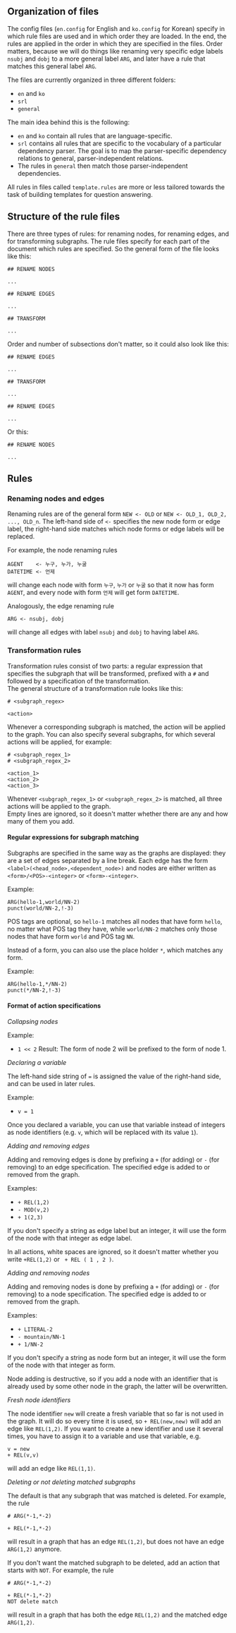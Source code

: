 
## Organization of files

The config files (`en.config` for English and `ko.config` for Korean) specify in which rule files are used and in which order they are loaded. In the end, the rules are applied in the order in which they are specified in the files. Order matters, because we will do things like renaming very specific edge labels `nsubj` and `dobj` to a more general label `ARG`, and later have a rule that matches this general label `ARG`.

The files are currently organized in three different folders:

* `en` and `ko`
* `srl`
* `general`

The main idea behind this is the following:

* `en` and `ko` contain all rules that are language-specific.
* `srl` contains all rules that are specific to the vocabulary of a particular dependency parser. The goal is to map the parser-specific dependency relations to general, parser-independent relations.
* The rules in `general` then match those parser-independent dependencies.

All rules in files called `template.rules` are more or less tailored towards the task of building templates for question answering.


## Structure of the rule files

There are three types of rules: for renaming nodes, for renaming edges, and for transforming subgraphs.
The rule files specify for each part of the document which rules are specified. So the general form of the file looks like this:

```
## RENAME NODES

...

## RENAME EDGES

...

## TRANSFORM

...
```

Order and number of subsections don't matter, so it could also look like this:

```
## RENAME EDGES

...

## TRANSFORM

...

## RENAME EDGES

...

```

Or this:

```
## RENAME NODES

...

```

## Rules

### Renaming nodes and edges

Renaming rules are of the general form `NEW <- OLD` or `NEW <- OLD_1, OLD_2, ..., OLD_n`.
The left-hand side of `<-` specifies the new node form or edge label, the right-hand side matches which node forms or edge labels will be replaced.

For example, the node renaming rules

```
AGENT    <- 누구, 누가, 누굴
DATETIME <- 언제
```

will change each node with form `누구`, `누가` or `누굴` so that it now has form `AGENT`, and every node with form `언제` will get form `DATETIME`.

Analogously, the edge renaming rule

```
ARG <- nsubj, dobj
```

will change all edges with label `nsubj` and `dobj` to having label `ARG`.

### Transformation rules

Transformation rules consist of two parts: a regular expression that specifies the subgraph that will be transformed, prefixed with a `#` and followed by a specification of the transformation.  
The general structure of a transformation rule looks like this:

```
# <subgraph_regex>

<action>
```

Whenever a corresponding subgraph is matched, the action will be applied to the graph.
You can also specify several subgraphs, for which several actions will be applied, for example:

```
# <subgraph_regex_1>
# <subgraph_regex_2>

<action_1>
<action_2>
<action_3>  
```

Whenever `<subgraph_regex_1>` or `<subgraph_regex_2>` is matched, all three actions will be applied to the graph.  
Empty lines are ignored, so it doesn't matter whether there are any and how many of them you add.

#### Regular expressions for subgraph matching

Subgraphs are specified in the same way as the graphs are displayed: they are a set of edges separated by a line break. Each edge has the form `<label>(<head_node>,<dependent_node>)` and nodes are either written as `<form>/<POS>-<integer>` or `<form>-<integer>`.

Example:
```
ARG(hello-1,world/NN-2)
punct(world/NN-2,!-3)
```  

POS tags are optional, so `hello-1` matches all nodes that have form `hello`, no matter what POS tag they have, while `world/NN-2` matches only those nodes that have form `world` and POS tag `NN`.

Instead of a form, you can also use the place holder `*`, which matches any form.

Example:
```
ARG(hello-1,*/NN-2)
punct(*/NN-2,!-3)
```  

#### Format of action specifications

_Collapsing nodes_

Example:
* `1 << 2`
Result: The form of node 2 will be prefixed to the form of node 1.

_Declaring a variable_

The left-hand side string of `=` is assigned the value of the right-hand side, and can be used in later rules.

Example:
* `v = 1`

Once you declared a variable, you can use that variable instead of integers as node identifiers (e.g. `v`, which will be replaced with its value `1`).

_Adding and removing edges_

Adding and removing edges is done by prefixing a `+` (for adding) or `-` (for removing) to an edge specification.
The specified edge is added to or removed from the graph.

Examples:
* `+ REL(1,2)`
* `- MOD(v,2)`
* `+ 1(2,3)`

If you don't specify a string as edge label but an integer, it will use the form of the node with that integer as edge label.

In all actions, white spaces are ignored, so it doesn't matter whether you write `+REL(1,2)` or ` + REL ( 1 , 2 )`.

_Adding and removing nodes_

Adding and removing nodes is done by prefixing a `+` (for adding) or `-` (for removing) to a node specification.
The specified edge is added to or removed from the graph.

Examples:
* `+ LITERAL-2`
* `- mountain/NN-1`
* `+ 1/NN-2`

If you don't specify a string as node form but an integer, it will use the form of the node with that integer as form.

Node adding is destructive, so if you add a node with an identifier that is already used by some other node in the graph, the latter will be overwritten.

_Fresh node identifiers_

The node identifier `new` will create a fresh variable that so far is not used in the graph. It will do so every time it is used, so
`+ REL(new,new)` will add an edge like `REL(1,2)`. If you want to create a new identifier and use it several times, you have to assign it to a variable and use that variable, e.g.
```
v = new
+ REL(v,v)
```
will add an edge like `REL(1,1)`.

_Deleting or not deleting matched subgraphs_

The default is that any subgraph that was matched is deleted.
For example, the rule
```
# ARG(*-1,*-2)

+ REL(*-1,*-2)
```
will result in a graph that has an edge `REL(1,2)`, but does not have an edge `ARG(1,2)` anymore.

If you don't want the matched subgraph to be deleted, add an action that starts with `NOT`.
For example, the rule
```
# ARG(*-1,*-2)

+ REL(*-1,*-2)
NOT delete match
```
will result in a graph that has both the edge `REL(1,2)` and the matched edge `ARG(1,2)`.
